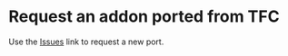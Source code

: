 # Request an addon ported from TFC
Use the [Issues](https://github.com/tfc-plus-addons/requests/issues/) link to request a new port.
